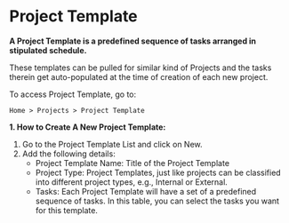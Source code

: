# Project Template 

**A Project Template is a predefined sequence of tasks arranged in stipulated schedule.**

These templates can be pulled for similar kind of Projects and the tasks therein get auto-populated at the time of creation of each new project.

To access Project Template, go to:

`Home > Projects > Project Template`

**1. How to Create A New Project Template:** 

 1. Go to the Project Template List and click on New.
 2. Add the following details:
    * Project Template Name: Title of the Project Template
    * Project Type: Project Templates, just like projects can be classified into different project types, e.g., Internal or External.
    * Tasks: Each Project Template will have a set of a predefined sequence of tasks. In this table, you can select the tasks you want for this template.